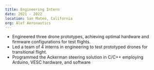 ```yaml
---
title: Engineering Intern
date: 2021 - 2022
location: San Mateo, California
org: Alef Aeronautics
---
```


- Engineered three drone prototypes, achieving optimal hardware and firmware configurations for test flights. 
- Led a team of 4 interns in engineering to test prototyped drones for transitional flight.
- Programmed the Ackerman steering solution in C/C++ employing Arduino, VESC hardware, and software 
